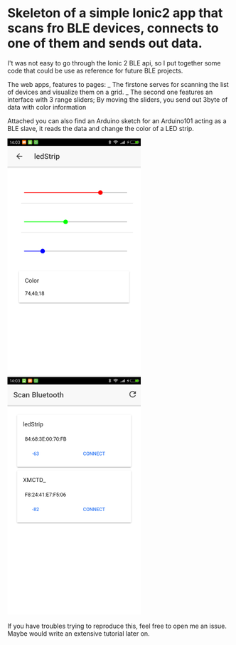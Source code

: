 # Skeleton of a simple Ionic2 app that scans fro BLE devices, connects to one of them and sends out data.

I't was not easy to go through the Ionic 2 BLE api, so I put together some code that could be use as reference for future BLE projects.

The web apps, features to pages:
_ The firstone serves for scanning the list of devices and visualize them on a grid.
_ The second one features an interface with 3 range sliders; By moving the sliders, you send out 3byte of data with color information

Attached you can also find an Arduino sketch for an Arduino101 acting as a BLE slave, it reads the data and change the color of a LED strip.


<img src="images/page1.png" width="300">
<img src="images/page2.png" width="300">

If you have troubles trying to reproduce this, feel free to open me an issue. 
Maybe would write an extensive tutorial later on.
